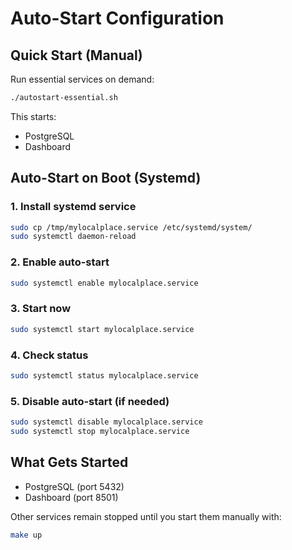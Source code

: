 # Auto-Start Configuration

## Quick Start (Manual)

Run essential services on demand:
```bash
./autostart-essential.sh
```

This starts:
- PostgreSQL
- Dashboard

## Auto-Start on Boot (Systemd)

### 1. Install systemd service

```bash
sudo cp /tmp/mylocalplace.service /etc/systemd/system/
sudo systemctl daemon-reload
```

### 2. Enable auto-start

```bash
sudo systemctl enable mylocalplace.service
```

### 3. Start now

```bash
sudo systemctl start mylocalplace.service
```

### 4. Check status

```bash
sudo systemctl status mylocalplace.service
```

### 5. Disable auto-start (if needed)

```bash
sudo systemctl disable mylocalplace.service
sudo systemctl stop mylocalplace.service
```

## What Gets Started

- PostgreSQL (port 5432)
- Dashboard (port 8501)

Other services remain stopped until you start them manually with:
```bash
make up
```
